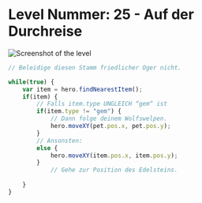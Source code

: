 # Level Nummer: 25 - Auf der Durchreise

![Screenshot of the level](welt2-level25.png)

```js
// Beleidige diesen Stamm friedlicher Oger nicht.

while(true) {
    var item = hero.findNearestItem();
    if(item) {
        // Falls item.type UNGLEICH “gem“ ist
        if(item.type != "gem") {
            // Dann folge deinem Wolfswelpen.
            hero.moveXY(pet.pos.x, pet.pos.y);
        }
        // Ansonsten:
        else {
            hero.moveXY(item.pos.x, item.pos.y);
        }
            // Gehe zur Position des Edelsteins.
            
    }
}
```